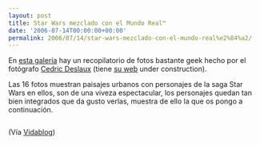 ```yaml
---
layout: post
title: Star Wars mezclado con el Mundo Real™
date: '2006-07-14T00:00:00+00:00'
permalink: 2006/07/14/star-wars-mezclado-con-el-mundo-real%e2%84%a2/
---
```

En <a href="http://www.linternaute.com/photo_numerique/diaporama-image/cedric-delsaux/1.shtml">esta galería</a> hay un recopilatorio de fotos bastante geek hecho por el fotógrafo <a href="http://www.wantedparis.com/delsaux/portfolio.php/manufacturers_id/2/language/en?osCsid=9074437ae1d10cb61b3a911b45679147/DELSAUX/CEDRIC/">Cedric Deslaux</a> (tiene <a href="http://www.cedricdelsaux.com/">su web</a> under construction). 

Las 16 fotos muestran paisajes urbanos con personajes de la saga Star Wars en ellos, son de una viveza espectacular, los personajes quedan tan bien integrados que da gusto verlas, muestra de ello la que os pongo a continuación.

<a href="http://www.linternaute.com/photo_numerique/diaporama-image/cedric-delsaux/1.shtml"><img style="display:block; margin:0px auto 10px; text-align:center;cursor:pointer; cursor:hand;" src="http://photos1.blogger.com/blogger/6639/1972/1600/13.jpg" border="0" alt="" /></a>

(Vía <a href="http://www.vidablog.com/2006/07/14/star-wars-en-el-planeta-tierra/">Vidablog</a>)
